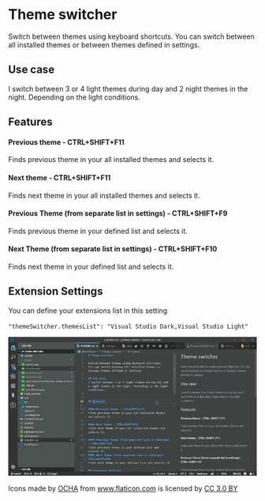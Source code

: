 # Theme switcher

Switch between themes using keyboard shortcuts.
You can switch between all installed themes or between themes defined in settings.

## Use case
I switch between 3 or 4 light themes during day and 2 night themes in the night. Depending on the light conditions.


## Features

#### Previous theme - CTRL+SHIFT+F11
Finds previous theme in your all installed themes and selects it.

#### Next theme - CTRL+SHIFT+F11
Finds next theme in your all installed themes and selects it.

#### Previous Theme (from separate list in settings) - CTRL+SHIFT+F9
Finds previous theme in your defined list and selects it.
#### Next Theme (from separate list in settings) - CTRL+SHIFT+F10
Finds next theme in your defined list and selects it.

## Extension Settings

You can define your extensions list in this setting

`"themeSwitcher.themesList": "Visual Studio Dark,Visual Studio Light"`

![](https://raw.githubusercontent.com/JanBN/vscode-theme-switcher/master/images/animation.gif)

<div>Icons made by <a href="https://www.flaticon.com/authors/ocha" title="OCHA">OCHA</a> from <a href="https://www.flaticon.com/" 			    title="Flaticon">www.flaticon.com</a> is licensed by <a href="http://creativecommons.org/licenses/by/3.0/" 			    title="Creative Commons BY 3.0" target="_blank">CC 3.0 BY</a></div>